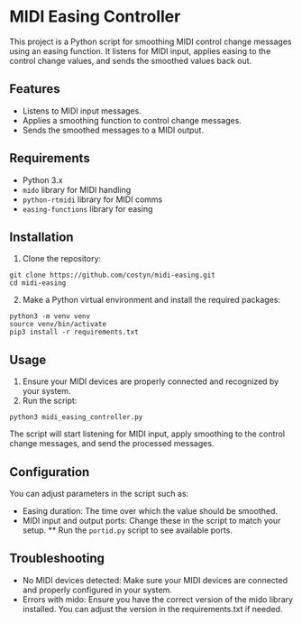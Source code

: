 # MIDI Easing Controller

This project is a Python script for smoothing MIDI control change messages using an easing function. It listens for MIDI input, applies easing to the control change values, and sends the smoothed values back out.

## Features

- Listens to MIDI input messages.
- Applies a smoothing function to control change messages.
- Sends the smoothed messages to a MIDI output.

## Requirements

- Python 3.x
- `mido` library for MIDI handling
- `python-rtmidi` library for MIDI comms
- `easing-functions` library for easing 

## Installation

1. Clone the repository:

```shell
git clone https://github.com/costyn/midi-easing.git
cd midi-easing
```

2.	Make a Python virtual environment and install the required packages:
```shell
python3 -m venv venv
source venv/bin/activate
pip3 install -r requirements.txt
```

## Usage

1.	Ensure your MIDI devices are properly connected and recognized by your system.
2.	Run the script:

```shell
python3 midi_easing_controller.py
```

The script will start listening for MIDI input, apply smoothing to the control change messages, and send the processed messages.

## Configuration

You can adjust parameters in the script such as:

* Easing duration: The time over which the value should be smoothed.
* MIDI input and output ports: Change these in the script to match your setup.
** Run the `portid.py` script to see available ports.

## Troubleshooting

* No MIDI devices detected: Make sure your MIDI devices are connected and properly configured in your system.
* Errors with mido: Ensure you have the correct version of the mido library installed. You can adjust the version in the requirements.txt if needed.